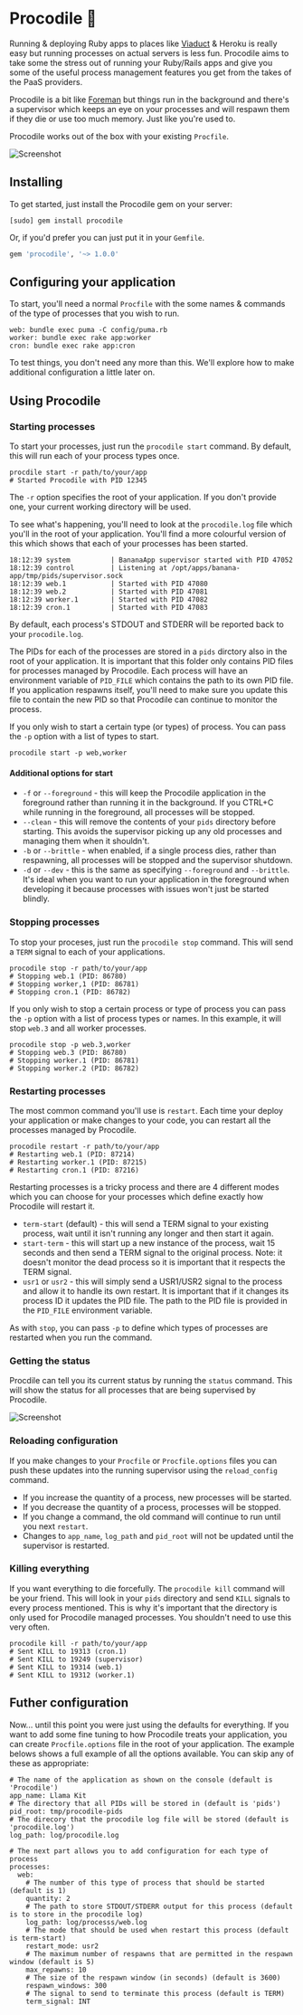 # Procodile 🐊

Running & deploying Ruby apps to places like [Viaduct](https://viaduct.io) & Heroku is really easy but running processes on actual servers is less fun. Procodile aims to take some the stress out of running your Ruby/Rails apps and give you some of the useful process management features you get from the takes of the PaaS providers.

Procodile is a bit like [Foreman](https://github.com/ddollar/foreman) but things run in the background and there's a supervisor which keeps an eye on your processes and will respawn them if they die or use too much memory. Just like you're used to.

Procodile works out of the box with your existing `Procfile`.

![Screenshot](https://share.adam.ac/16/cAZRKUM7.png)

## Installing

To get started, just install the Procodile gem on your server:

```
[sudo] gem install procodile
```

Or, if you'd prefer you can just put it in your `Gemfile`.

```ruby
gem 'procodile', '~> 1.0.0'
```

## Configuring your application

To start, you'll need a normal `Procfile` with the some names & commands of the type of processes that you wish to run.

```
web: bundle exec puma -C config/puma.rb
worker: bundle exec rake app:worker
cron: bundle exec rake app:cron
```

To test things, you don't need any more than this. We'll explore how to make additional configuration a little later on.

## Using Procodile

### Starting processes

To start your processes, just run the `procodile start` command. By default, this will run each of your process types once.

```
procdile start -r path/to/your/app
# Started Procodile with PID 12345
```

The `-r` option specifies the root of your application. If you don't provide one, your current working directory will be used.

To see what's happening, you'll need to look at the `procodile.log` file which you'll in the root of your application. You'll find a more colourful version of this which shows that each of your processes has been started.

```
18:12:39 system          | BananaApp supervisor started with PID 47052
18:12:39 control         | Listening at /opt/apps/banana-app/tmp/pids/supervisor.sock
18:12:39 web.1           | Started with PID 47080
18:12:39 web.2           | Started with PID 47081
18:12:39 worker.1        | Started with PID 47082
18:12:39 cron.1          | Started with PID 47083
```

By default, each process's STDOUT and STDERR will be reported back to your `procodile.log`.

The PIDs for each of the processes are stored in a `pids` dirctory also in the root of your application. It is important that this folder only contains PID files for processes managed by Procodile. Each process will have an environment variable of `PID_FILE` which contains the path to its own PID file. If you application respawns itself, you'll need to make sure you update this file to contain the new PID so that Procodile can continue to monitor the process.

If you only wish to start a certain type (or types) of process. You can pass the `-p` option with a list of types to start.

```
procodile start -p web,worker
```

#### Additional options for start

* `-f` or `--foreground` - this will keep the Procodile application in the foreground rather than running it in the background. If you CTRL+C while running in the foreground, all processes will be stopped.
* `--clean` - this will remove the contents of your `pids` directory before starting. This avoids the supervisor picking up any old processes and managing them when it shouldn't.
* `-b` or `--brittle` - when enabled, if a single process dies, rather than respawning, all processes will be stopped and the supervisor shutdown.
* `-d` or `--dev` - this is the same as specifying `--foreground` and `--brittle`. It's ideal when you want to run your application in the foreground when developing it because processes with issues won't just be started blindly.

### Stopping processes

To stop your proceses, just run the `procodile stop` command. This will send a `TERM` signal to each of your applications.

```
procodile stop -r path/to/your/app
# Stopping web.1 (PID: 86780)
# Stopping worker,1 (PID: 86781)
# Stopping cron.1 (PID: 86782)
```

If you only wish to stop a certain process or type of process you can pass the `-p` option with a list of process types or names. In this example, it will stop `web.3` and all worker processes.

```
procodile stop -p web.3,worker
# Stopping web.3 (PID: 86780)
# Stopping worker.1 (PID: 86781)
# Stopping worker.2 (PID: 86782)
```

### Restarting processes

The most common command you'll use is `restart`. Each time your deploy your application or make changes to your code, you can restart all the processes managed by Procodile.

```
procodile restart -r path/to/your/app
# Restarting web.1 (PID: 87214)
# Restarting worker.1 (PID: 87215)
# Restarting cron.1 (PID: 87216)
```

Restarting processes is a tricky process and there are 4 different modes which you can choose for your processes which define exactly how Procodile will restart it.

* `term-start` (default) - this will send a TERM signal to your existing process, wait until it isn't running any longer and then start it again.
* `start-term` - this will start up a new instance of the process, wait 15 seconds and then send a TERM signal to the original process. Note: it doesn't monitor the dead process so it is important that it respects the TERM signal.
* `usr1` or `usr2` - this will simply send a USR1/USR2 signal to the process and allow it to handle its own restart. It is important that if it changes its process ID it updates the PID file. The path to the PID file is provided in the `PID_FILE` environment variable.

As with `stop`, you can pass `-p` to define which types of processes are restarted when you run the command.

### Getting the status

Procdile can tell you its current status by running the `status` command. This will show the status for all processes that are being supervised by Procodile.

![Screenshot](https://share.adam.ac/16/NJBJBczv.png)

### Reloading configuration

If you make changes to your `Procfile` or `Procfile.options` files you can push these updates into the running supervisor using the `reload_config` command.

* If you increase the quantity of a process, new processes will be started.
* If you decrease the quantity of a process, processes will be stopped.
* If you change a command, the old command will continue to run until you next `restart`.
* Changes to `app_name`, `log_path` and `pid_root` will not be updated until the supervisor is restarted.

### Killing everything

If you want everything to die forcefully. The `procodile kill` command will be your friend. This will look in your `pids` directory and send `KILL` signals to every process mentioned. This is why it's important that the directory is only used for Procodile managed processes. You shouldn't need to use this very often.

```
procodile kill -r path/to/your/app
# Sent KILL to 19313 (cron.1)
# Sent KILL to 19249 (supervisor)
# Sent KILL to 19314 (web.1)
# Sent KILL to 19312 (worker.1)
```

## Futher configuration

Now... until this point you were just using the defaults for everything. If you want to add some fine tuning to how Procodile treats your application, you can create `Procfile.options` file in the root of your application. The example belows shows a full example of all the options available. You can skip any of these as appropriate:

```
# The name of the application as shown on the console (default is 'Procodile')
app_name: Llama Kit
# The directory that all PIDs will be stored in (default is 'pids')
pid_root: tmp/procodile-pids
# The direcory that the procodile log file will be stored (default is 'procodile.log')
log_path: log/procodile.log

# The next part allows you to add configuration for each type of process
processes:
  web:
    # The number of this type of process that should be started (default is 1)
    quantity: 2
    # The path to store STDOUT/STDERR output for this process (default is to store in the procodile log)
    log_path: log/processs/web.log
    # The mode that should be used when restart this process (default is term-start)
    restart_mode: usr2
    # The maximum number of respawns that are permitted in the respawn window (default is 5)
    max_repawns: 10
    # The size of the respawn window (in seconds) (default is 3600)
    respawn_windows: 300
    # The signal to send to terminate this process (default is TERM)
    term_signal: INT
```
